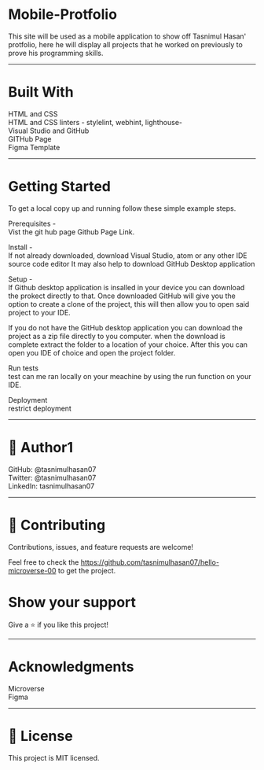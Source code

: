 # Mobile-Protfolio

This site will be used as a mobile application to show off Tasnimul Hasan' protfolio, here he will display all projects that he worked on previously to prove his programming skills.
______________
# Built With <br>
HTML and CSS <br>
HTML and CSS linters - stylelint, webhint, lighthouse- <br>
Visual Studio and GitHub <br>
GITHub Page <br>
Figma Template <br>
_________________
# Getting Started <br>
To get a local copy up and running follow these simple example steps.

Prerequisites - <br>
Vist the git hub page Github Page Link.

Install - <br>
If not already downloaded, download Visual Studio, atom or any other IDE source code editor It may also help to download GitHub Desktop application

Setup - <br>
If Github desktop application is insalled in your device you can download the prokect directly to that. Once downloaded GitHub will give you the option to create a clone of the project, this will then allow you to open said project to your IDE. <br>

If you do not have the GitHub desktop application you can download the project as a zip file directly to you computer. when the download is complete extract the folder to a location of your choice. After this you can open you IDE of choice and open the project folder.


Run tests <br>
test can me ran locally on your meachine by using the run function on your IDE.

Deployment <br>
restrict deployment
_________________

# 👤 Author1 <br>

GitHub: @tasnimulhasan07 <br>
Twitter: @tasnimulhasan07 <br>
LinkedIn: tasnimulhasan07 <br>

_________________

# 🤝 Contributing <br>
Contributions, issues, and feature requests are welcome! <br>

Feel free to check the https://github.com/tasnimulhasan07/hello-microverse-00 to get the project.

# Show your support <br>
Give a ⭐️ if you like this project!
___________________
# Acknowledgments <br>
Microverse <br>
Figma <br>

_________________

# 📝 License <br>
This project is MIT licensed.
